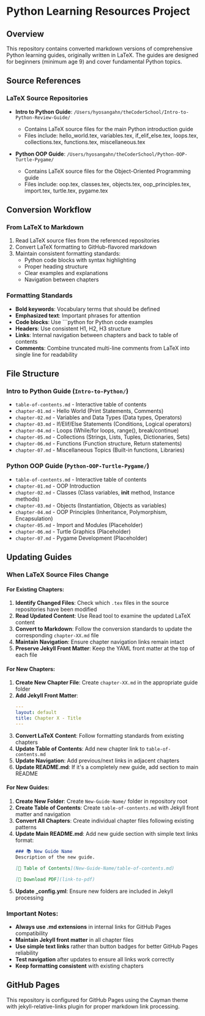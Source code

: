 # Python Learning Resources Project

## Overview
This repository contains converted markdown versions of comprehensive Python learning guides, originally written in LaTeX. The guides are designed for beginners (minimum age 9) and cover fundamental Python topics.

## Source References

### LaTeX Source Repositories
- **Intro to Python Guide**: `/Users/hyosangahn/theCoderSchool/Intro-to-Python-Review-Guide/`
  - Contains LaTeX source files for the main Python introduction guide
  - Files include: hello_world.tex, variables.tex, if_elif_else.tex, loops.tex, collections.tex, functions.tex, miscellaneous.tex
  
- **Python OOP Guide**: `/Users/hyosangahn/theCoderSchool/Python-OOP-Turtle-Pygame/`
  - Contains LaTeX source files for the Object-Oriented Programming guide
  - Files include: oop.tex, classes.tex, objects.tex, oop_principles.tex, import.tex, turtle.tex, pygame.tex

## Conversion Workflow

### From LaTeX to Markdown
1. Read LaTeX source files from the referenced repositories
2. Convert LaTeX formatting to GitHub-flavored markdown
3. Maintain consistent formatting standards:
   - Python code blocks with syntax highlighting
   - Proper heading structure
   - Clear examples and explanations
   - Navigation between chapters

### Formatting Standards
- **Bold keywords**: Vocabulary terms that should be defined
- **Emphasized text**: Important phrases for attention
- **Code blocks**: Use ```python for Python code examples
- **Headers**: Use consistent H1, H2, H3 structure
- **Links**: Internal navigation between chapters and back to table of contents
- **Comments**: Combine truncated multi-line comments from LaTeX into single line for readability

## File Structure

### Intro to Python Guide (`Intro-to-Python/`)
- `table-of-contents.md` - Interactive table of contents
- `chapter-01.md` - Hello World (Print Statements, Comments)
- `chapter-02.md` - Variables and Data Types (Data types, Operators)
- `chapter-03.md` - If/Elif/Else Statements (Conditions, Logical operators)
- `chapter-04.md` - Loops (While/for loops, range(), break/continue)
- `chapter-05.md` - Collections (Strings, Lists, Tuples, Dictionaries, Sets)
- `chapter-06.md` - Functions (Function structure, Return statements)
- `chapter-07.md` - Miscellaneous Topics (Built-in functions, Libraries)

### Python OOP Guide (`Python-OOP-Turtle-Pygame/`)
- `table-of-contents.md` - Interactive table of contents
- `chapter-01.md` - OOP Introduction
- `chapter-02.md` - Classes (Class variables, __init__ method, Instance methods)
- `chapter-03.md` - Objects (Instantiation, Objects as variables)
- `chapter-04.md` - OOP Principles (Inheritance, Polymorphism, Encapsulation)
- `chapter-05.md` - Import and Modules (Placeholder)
- `chapter-06.md` - Turtle Graphics (Placeholder)
- `chapter-07.md` - Pygame Development (Placeholder)

## Updating Guides

### When LaTeX Source Files Change

#### For Existing Chapters:
1. **Identify Changed Files**: Check which `.tex` files in the source repositories have been modified
2. **Read Updated Content**: Use Read tool to examine the updated LaTeX content
3. **Convert to Markdown**: Follow the conversion standards to update the corresponding `chapter-XX.md` file
4. **Maintain Navigation**: Ensure chapter navigation links remain intact
5. **Preserve Jekyll Front Matter**: Keep the YAML front matter at the top of each file

#### For New Chapters:
1. **Create New Chapter File**: Create `chapter-XX.md` in the appropriate guide folder
2. **Add Jekyll Front Matter**:
   ```yaml
   ---
   layout: default
   title: Chapter X - Title
   ---
   ```
3. **Convert LaTeX Content**: Follow formatting standards from existing chapters
4. **Update Table of Contents**: Add new chapter link to `table-of-contents.md`
5. **Update Navigation**: Add previous/next links in adjacent chapters
6. **Update README.md**: If it's a completely new guide, add section to main README

#### For New Guides:
1. **Create New Folder**: Create `New-Guide-Name/` folder in repository root
2. **Create Table of Contents**: Create `table-of-contents.md` with Jekyll front matter and navigation
3. **Convert All Chapters**: Create individual chapter files following existing patterns
4. **Update Main README.md**: Add new guide section with simple text links format:
   ```markdown
   ### 📚 New Guide Name
   Description of the new guide.
   
   [📖 Table of Contents](New-Guide-Name/table-of-contents.md)
   
   [📄 Download PDF](link-to-pdf)
   ```
5. **Update _config.yml**: Ensure new folders are included in Jekyll processing

### Important Notes:
- **Always use .md extensions** in internal links for GitHub Pages compatibility
- **Maintain Jekyll front matter** in all chapter files
- **Use simple text links** rather than button badges for better GitHub Pages reliability
- **Test navigation** after updates to ensure all links work correctly
- **Keep formatting consistent** with existing chapters

## GitHub Pages
This repository is configured for GitHub Pages using the Cayman theme with jekyll-relative-links plugin for proper markdown link processing.